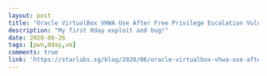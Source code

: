 ```yaml
---
layout: post
title: "Oracle VirtualBox VHWA Use After Free Privilege Escalation Vulnerability - CVE 2020-2758"
description: "My first 0day exploit and bug!"
date: 2020-06-26
tags: [pwn,0day,vm]
comments: true
link: 'https://starlabs.sg/blog/2020/06/oracle-virtualbox-vhwa-use-after-free-privilege-escalation-vulnerability/'
---
```


